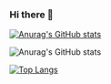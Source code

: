 ### Hi there 👋

<!--
**wk1855/wk1855** is a ✨ _special_ ✨ repository because its `README.md` (this file) appears on your GitHub profile.

Here are some ideas to get you started:

- 🔭 I’m currently working on ...
- 🌱 I’m currently learning ...
- 👯 I’m looking to collaborate on ...
- 🤔 I’m looking for help with ...
- 💬 Ask me about ...
- 📫 How to reach me: ...
- 😄 Pronouns: ...
- ⚡ Fun fact: ...
-->

[![Anurag's GitHub stats](https://github-readme-stats.vercel.app/api?username=wk1855)](https://github.com/anuraghazra/github-readme-stats)

![Anurag's GitHub stats](https://github-readme-stats.vercel.app/api?username=wk1855&show_icons=true&theme=radical)

[![Top Langs](https://github-readme-stats.vercel.app/api/top-langs/?username=wk1855&layout=compact)](https://github.com/anuraghazra/github-readme-stats)
